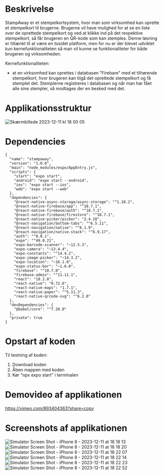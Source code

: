 # Beskrivelse
StampAway er et stempelkortsystem, hvor man som virksomhed kan oprette et stempelkort til brugerne. Brugerne vil have mulighed for at se en liste over de oprettede stempelkort og ved at klikke ind på det respektive stempelkort, så får brugeren en QR-kode som kan stemples. Denne løsning er tiltænkt til at være en tosidet platform, men for nu er der blevet udviklet kun kernefunktionaliteten så man vil kunne se funktionaliteter for både brugeren og virksomheden.

Kernefunktionaliteten: 
- at en virksomhed kan oprettes i databasen "Firebare" med et tilhørende stempelkort, hvor brugeren kan tilgå det oprettede stempelkort og få stemplet det. Stemplerne registreres i databasen og når man har fået alle sine stempler, så modtages der en besked med det.

# Applikationsstruktur
![Skærmbillede 2023-12-11 kl  18 00 05](https://github.com/Daniellaab/stampaway/assets/90241997/2426eb14-16b1-4c21-a66b-a5c1f71e0c4b)

# Dependencies
```
{
  "name": "stampaway",
  "version": "1.0.0",
  "main": "node_modules/expo/AppEntry.js",
  "scripts": {
    "start": "expo start",
    "android": "expo start --android",
    "ios": "expo start --ios",
    "web": "expo start --web"
  },
  "dependencies": {
    "@react-native-async-storage/async-storage": "^1.18.2",
    "@react-native-firebase/app": "^18.7.1",
    "@react-native-firebase/auth": "^18.7.1",
    "@react-native-firebase/firestore": "^18.7.1",
    "@react-native-picker/picker": "2.4.10",
    "@react-navigation/bottom-tabs": "^6.5.11",
    "@react-navigation/native": "^6.1.9",
    "@react-navigation/native-stack": "^6.9.17",
    "auth": "^0.0.1",
    "expo": "^49.0.21",
    "expo-barcode-scanner": "~12.5.3",
    "expo-camera": "~13.4.4",
    "expo-constants": "^14.4.2",
    "expo-image-picker": "~14.3.2",
    "expo-location": "~16.1.0",
    "expo-status-bar": "~1.6.0",
    "firebase": "^10.7.0",
    "firebase-admin": "^11.11.1",
    "react": "18.2.0",
    "react-native": "0.72.6",
    "react-native-maps": "1.7.1",
    "react-native-paper": "^5.11.3",
    "react-native-qrcode-svg": "^6.2.0"
  },
  "devDependencies": {
    "@babel/core": "^7.20.0"
  },
  "private": true
}
```

# Opstart af koden
Til testning af koden:
1. Download koden
2. Åben mappen med koden
3. Kør "npx expo start" i terminalen

# Demovideo af applikationen
https://vimeo.com/893404363?share=copy 

# Screenshots af applikationen
![Simulator Screen Shot - iPhone 8 - 2023-12-11 at 18 18 13](https://github.com/Daniellaab/stampaway/assets/90241997/09d304d9-e86e-46b0-9e91-719d9cb88f94)
![Simulator Screen Shot - iPhone 8 - 2023-12-11 at 18 18 20](https://github.com/Daniellaab/stampaway/assets/90241997/918f8d75-574a-4332-a158-08201b311462)
![Simulator Screen Shot - iPhone 8 - 2023-12-11 at 18 22 07](https://github.com/Daniellaab/stampaway/assets/90241997/c14cec1f-3509-437c-872e-3992737dd01b)
![Simulator Screen Shot - iPhone 8 - 2023-12-11 at 18 22 14](https://github.com/Daniellaab/stampaway/assets/90241997/c82b85cf-812f-40c3-aebc-66abcba491c1)
![Simulator Screen Shot - iPhone 8 - 2023-12-11 at 18 22 23](https://github.com/Daniellaab/stampaway/assets/90241997/479597c6-d5a7-4900-b443-5038cbcd7274)
![Simulator Screen Shot - iPhone 8 - 2023-12-11 at 18 22 52](https://github.com/Daniellaab/stampaway/assets/90241997/1d0c5d74-3aef-42c6-adb9-f726a6257a4b)

